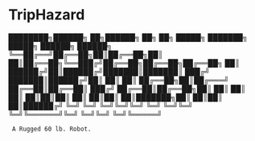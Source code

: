 # TripHazard
  ████████╗██████╗ ██╗██████╗ ██╗  ██╗ █████╗ ███████╗ █████╗ ██████╗ ██████╗ 
  ╚══██╔══╝██╔══██╗██║██╔══██╗██║  ██║██╔══██╗╚══███╔╝██╔══██╗██╔══██╗██╔══██╗
     ██║   ██████╔╝██║██████╔╝███████║███████║  ███╔╝ ███████║██████╔╝██║  ██║
     ██║   ██╔══██╗██║██╔═══╝ ██╔══██║██╔══██║ ███╔╝  ██╔══██║██╔══██╗██║  ██║
     ██║   ██║  ██║██║██║     ██║  ██║██║  ██║███████╗██║  ██║██║  ██║██████╔╝
     ╚═╝   ╚═╝  ╚═╝╚═╝╚═╝     ╚═╝  ╚═╝╚═╝  ╚═╝╚══════╝╚═╝  ╚═╝╚═╝  ╚═╝╚═════╝ 
     
     A Rugged 60 lb. Robot.
